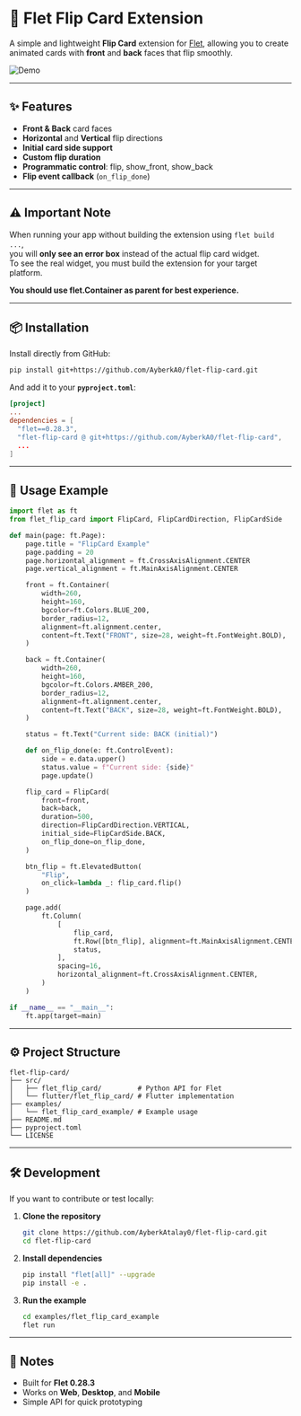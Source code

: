 # 🎴 Flet Flip Card Extension

A simple and lightweight **Flip Card** extension for [Flet](https://flet.dev), allowing you to create animated cards with **front** and **back** faces that flip smoothly.

![Demo](https://github.com/AyberkAtalay0/flet-flip-card/raw/main/examples/demo.gif)

---

## ✨ Features
- **Front & Back** card faces
- **Horizontal** and **Vertical** flip directions
- **Initial card side support** 
- **Custom flip duration**
- **Programmatic control**: flip, show_front, show_back
- **Flip event callback** (`on_flip_done`)

---

## ⚠️ Important Note
When running your app without building the extension using `flet build ...`,  
you will **only see an error box** instead of the actual flip card widget.  
To see the real widget, you must build the extension for your target platform.

**You should use flet.Container as parent for best experience.**

---

## 📦 Installation

Install directly from GitHub:

```bash
pip install git+https://github.com/AyberkA0/flet-flip-card.git
````

And add it to your **`pyproject.toml`**:

```toml
[project]
...
dependencies = [
  "flet==0.28.3",
  "flet-flip-card @ git+https://github.com/AyberkA0/flet-flip-card",
  ...
]
```

---

## 🚀 Usage Example

```python
import flet as ft
from flet_flip_card import FlipCard, FlipCardDirection, FlipCardSide

def main(page: ft.Page):
    page.title = "FlipCard Example"
    page.padding = 20
    page.horizontal_alignment = ft.CrossAxisAlignment.CENTER
    page.vertical_alignment = ft.MainAxisAlignment.CENTER

    front = ft.Container(
        width=260,
        height=160,
        bgcolor=ft.Colors.BLUE_200,
        border_radius=12,
        alignment=ft.alignment.center,
        content=ft.Text("FRONT", size=28, weight=ft.FontWeight.BOLD),
    )

    back = ft.Container(
        width=260,
        height=160,
        bgcolor=ft.Colors.AMBER_200,
        border_radius=12,
        alignment=ft.alignment.center,
        content=ft.Text("BACK", size=28, weight=ft.FontWeight.BOLD),
    )

    status = ft.Text("Current side: BACK (initial)")

    def on_flip_done(e: ft.ControlEvent):
        side = e.data.upper()
        status.value = f"Current side: {side}"
        page.update()

    flip_card = FlipCard(
        front=front,
        back=back,
        duration=500,             
        direction=FlipCardDirection.VERTICAL, 
        initial_side=FlipCardSide.BACK,
        on_flip_done=on_flip_done,
    )

    btn_flip = ft.ElevatedButton(
        "Flip",
        on_click=lambda _: flip_card.flip()
    )

    page.add(
        ft.Column(
            [
                flip_card,
                ft.Row([btn_flip], alignment=ft.MainAxisAlignment.CENTER),
                status,
            ],
            spacing=16,
            horizontal_alignment=ft.CrossAxisAlignment.CENTER,
        )
    )

if __name__ == "__main__":
    ft.app(target=main)
```

---

## ⚙️ Project Structure

```
flet-flip-card/
├── src/
│   ├── flet_flip_card/         # Python API for Flet
│   └── flutter/flet_flip_card/ # Flutter implementation
├── examples/
│   └── flet_flip_card_example/ # Example usage
├── README.md
├── pyproject.toml
└── LICENSE
```

---

## 🛠 Development

If you want to contribute or test locally:

1. **Clone the repository**

   ```bash
   git clone https://github.com/AyberkAtalay0/flet-flip-card.git
   cd flet-flip-card
   ```

2. **Install dependencies**

   ```bash
   pip install "flet[all]" --upgrade
   pip install -e .
   ```

3. **Run the example**

   ```bash
   cd examples/flet_flip_card_example
   flet run
   ```

---

## 📌 Notes

* Built for **Flet 0.28.3**
* Works on **Web**, **Desktop**, and **Mobile**
* Simple API for quick prototyping
